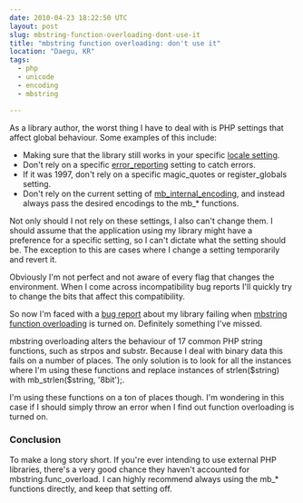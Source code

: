 ```yaml
---
date: 2010-04-23 18:22:50 UTC
layout: post
slug: mbstring-function-overloading-dont-use-it
title: "mbstring function overloading: don't use it"
location: "Daegu, KR"
tags:
  - php
  - unicode
  - encoding
  - mbstring

---
```

<p>As a library author, the worst thing I have to deal with is PHP settings that affect global behaviour. Some examples of this include:</p>

<ul>
  <li>Making sure that the library still works in your specific <a href="http://kr.php.net/manual/en/function.setlocale.php">locale setting</a>.</li>
  <li>Don't rely on a specific <a href="http://kr.php.net/manual/en/function.error-reporting.php">error_reporting</a> setting to catch errors.</li>
  <li>If it was 1997, don't rely on a specific magic_quotes or register_globals setting.</li>
  <li>Don't rely on the current setting of <a href="http://www.php.net/manual/en/function.mb-internal-encoding.php">mb_internal_encoding</a>, and instead always pass the desired encodings to the mb_* functions.</li>
</ul>

<p>Not only should I not rely on these settings, I also can't change them. I should assume that the application using my library might have a preference for a specific setting, so I can't dictate what the setting should be. The exception to this are cases where I change a setting temporarily and revert it.</p>

<p>Obviously I'm not perfect and not aware of every flag that changes the environment. When I come across incompatibility bug reports I'll quickly try to change the bits that affect this compatibility.</p>

<p>So now I'm faced with a <a href="http://code.google.com/p/sabredav/issues/detail?id=44">bug report</a> about my library failing when <a href="http://php.net/manual/en/mbstring.overload.php">mbstring function overloading</a> is turned on. Definitely something I've missed.</p>

<p>mbstring overloading alters the behaviour of 17 common PHP string functions, such as strpos and substr. Because I deal with binary data this fails on a number of places. The only solution is to look for all the instances where I'm using these functions and replace instances of strlen($string) with mb_strlen($string, '8bit');.</p>

<p>I'm using these functions on a ton of places though. I'm wondering in this case if I should simply throw an error when I find out function overloading is turned on.</p>

<h3>Conclusion</h3>

<p>To make a long story short. If you're ever intending to use external PHP libraries, there's a very good chance they haven't accounted for mbstring.func_overload. I can highly recommend always using the mb_* functions directly, and keep that setting off.</p>
